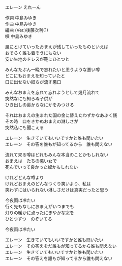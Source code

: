 エレーン
えれーん

作詞      中島みゆき  
作曲      中島みゆき  
編曲 (Ver.)後藤次利(1)  
唄         中島みゆき  

風にとけていったおまえが残していったものといえば  
おそらく誰も着そうにもない  
安い生地のドレスが鞄にひとつと  
  
みんなたぶん一晩で忘れたいと思うような悪い噂  
どこにもおまえを知っていたと  
口に出せない奴らが流す悪口  
  
みんなおまえを忘れて忘れようとして幾月流れて  
突然なにも知らぬ子供が  
ひき出しの裏からなにかをみつける  
  
それはおまえの生まれた国の金に替えたわずかなあぶく銭  
その時　口をきかぬおまえの淋しさが  
突然私にも聞こえる  
  
エレーン　生きていてもいいですかと誰も問いたい  
エレーン　その答を誰もが知ってるから　誰も問えない  
  
流れて来る噂はどれもみんな本当のことかもしれない  
おまえは　たちの悪い女で  
死んでいって良かった奴かもしれない  
  
けれどどんな噂より  
けれどおまえのどんなつくり笑いより、私は  
笑わずにはいられない淋しさだけは真実だったと思う  
  
今夜雨は冷たい  
行く先もなしにおまえがいつまでも  
灯りの暖かに点ったにぎやかな窓を  
ひとつずつ　のぞいてる  
  
今夜雨は冷たい  
  
  
エレーン　生きていてもいいですかと誰も問いたい  
エレーン　その答えをだ誰もが知ってるから誰も問えない  
エレーン　生きていてもいいですかと誰も問いたい  
エレーン　その答えを誰もが知ってるから誰も問えない  